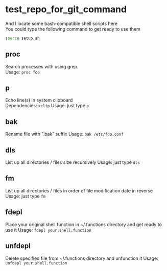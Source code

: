 test_repo_for_git_command
=========================

And I locate some bash-compatible shell scripts here  
You could type the following command to get ready to use them  
```bash
source setup.sh
```

## proc

  Search processes with using grep  
  Usage: `proc foo`

## p

  Echo line(s) in system clipboard  
  Dependencies: `xclip`
  Usage: just type `p`

## bak

  Rename file with ".bak" suffix
  Usage: `bak /etc/foo.conf`

## dls

  List up all directories / files size recursively
  Usage: just type `dls`

## fm

  List up all directories / files in order of file modification date in reverse
  Usage: just type `fm`

## fdepl

  Place your original shell function in ~/.functions directory and get ready to use it
  Usage: `fdepl your.shell.function`

## unfdepl

  Delete specified file from ~/.functions directory and unfunction it
  Usage: `unfdepl your.shell.function`

